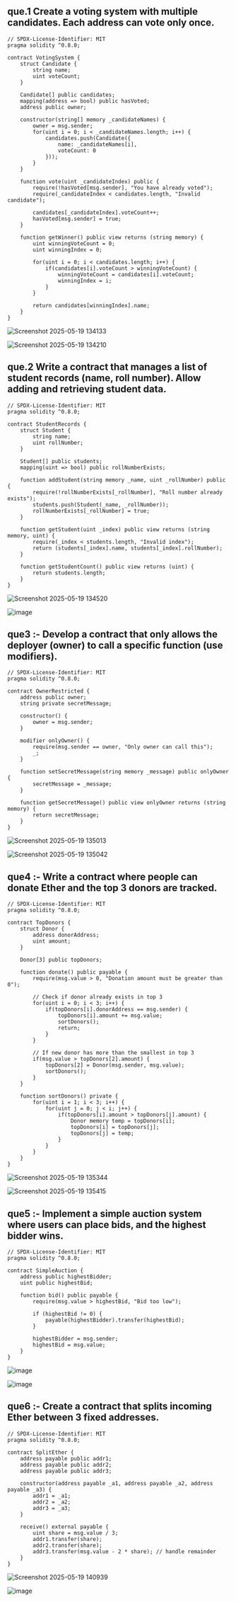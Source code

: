 ## que.1 Create a voting system with multiple candidates. Each address can vote only once.

```
// SPDX-License-Identifier: MIT
pragma solidity ^0.8.0;

contract VotingSystem {
    struct Candidate {
        string name;
        uint voteCount;
    }
    
    Candidate[] public candidates;
    mapping(address => bool) public hasVoted;
    address public owner;
    
    constructor(string[] memory _candidateNames) {
        owner = msg.sender;
        for(uint i = 0; i < _candidateNames.length; i++) {
            candidates.push(Candidate({
                name: _candidateNames[i],
                voteCount: 0
            }));
        }
    }
    
    function vote(uint _candidateIndex) public {
        require(!hasVoted[msg.sender], "You have already voted");
        require(_candidateIndex < candidates.length, "Invalid candidate");
        
        candidates[_candidateIndex].voteCount++;
        hasVoted[msg.sender] = true;
    }
    
    function getWinner() public view returns (string memory) {
        uint winningVoteCount = 0;
        uint winningIndex = 0;
        
        for(uint i = 0; i < candidates.length; i++) {
            if(candidates[i].voteCount > winningVoteCount) {
                winningVoteCount = candidates[i].voteCount;
                winningIndex = i;
            }
        }
        
        return candidates[winningIndex].name;
    }
}
```

![Screenshot 2025-05-19 134133](https://github.com/user-attachments/assets/02131372-a2e6-4334-89c6-6e6396689b26)

![Screenshot 2025-05-19 134210](https://github.com/user-attachments/assets/7c8e23a0-f20c-420a-8e07-c130e5b50024)



## que.2 Write a contract that manages a list of student records (name, roll number). Allow adding and retrieving student data.

```
// SPDX-License-Identifier: MIT
pragma solidity ^0.8.0;

contract StudentRecords {
    struct Student {
        string name;
        uint rollNumber;
    }
    
    Student[] public students;
    mapping(uint => bool) public rollNumberExists;
    
    function addStudent(string memory _name, uint _rollNumber) public {
        require(!rollNumberExists[_rollNumber], "Roll number already exists");
        students.push(Student(_name, _rollNumber));
        rollNumberExists[_rollNumber] = true;
    }
    
    function getStudent(uint _index) public view returns (string memory, uint) {
        require(_index < students.length, "Invalid index");
        return (students[_index].name, students[_index].rollNumber);
    }
    
    function getStudentCount() public view returns (uint) {
        return students.length;
    }
}
```
![Screenshot 2025-05-19 134520](https://github.com/user-attachments/assets/ace41b36-6ffd-4ff8-8d9b-3da5ebbe7da9)

![image](https://github.com/user-attachments/assets/9a057d67-d522-4dcf-9f38-c618033704eb)



## que3 :- Develop a contract that only allows the deployer (owner) to call a specific function (use modifiers).

```
// SPDX-License-Identifier: MIT
pragma solidity ^0.8.0;

contract OwnerRestricted {
    address public owner;
    string private secretMessage;
    
    constructor() {
        owner = msg.sender;
    }
    
    modifier onlyOwner() {
        require(msg.sender == owner, "Only owner can call this");
        _;
    }
    
    function setSecretMessage(string memory _message) public onlyOwner {
        secretMessage = _message;
    }
    
    function getSecretMessage() public view onlyOwner returns (string memory) {
        return secretMessage;
    }
}
```

![Screenshot 2025-05-19 135013](https://github.com/user-attachments/assets/5d3437eb-5d7b-4dd8-9614-587d29866bf9)

![Screenshot 2025-05-19 135042](https://github.com/user-attachments/assets/b819da61-0951-4ad7-ac52-cb4e8f54f7e0)



## que4 :- Write a contract where people can donate Ether and the top 3 donors are tracked.

```
// SPDX-License-Identifier: MIT
pragma solidity ^0.8.0;

contract TopDonors {
    struct Donor {
        address donorAddress;
        uint amount;
    }
    
    Donor[3] public topDonors;
    
    function donate() public payable {
        require(msg.value > 0, "Donation amount must be greater than 0");
        
        // Check if donor already exists in top 3
        for(uint i = 0; i < 3; i++) {
            if(topDonors[i].donorAddress == msg.sender) {
                topDonors[i].amount += msg.value;
                sortDonors();
                return;
            }
        }
        
        // If new donor has more than the smallest in top 3
        if(msg.value > topDonors[2].amount) {
            topDonors[2] = Donor(msg.sender, msg.value);
            sortDonors();
        }
    }
    
    function sortDonors() private {
        for(uint i = 1; i < 3; i++) {
            for(uint j = 0; j < i; j++) {
                if(topDonors[i].amount > topDonors[j].amount) {
                    Donor memory temp = topDonors[i];
                    topDonors[i] = topDonors[j];
                    topDonors[j] = temp;
                }
            }
        }
    }
}
```
![Screenshot 2025-05-19 135344](https://github.com/user-attachments/assets/43e0aff4-62e8-4806-b425-eb91509566ff)

![Screenshot 2025-05-19 135415](https://github.com/user-attachments/assets/8d0200ff-973c-44aa-85b2-03ab39740091)



## que5 :- Implement a simple auction system where users can place bids, and the highest bidder wins.

```
// SPDX-License-Identifier: MIT
pragma solidity ^0.8.0;

contract SimpleAuction {
    address public highestBidder;
    uint public highestBid;

    function bid() public payable {
        require(msg.value > highestBid, "Bid too low");

        if (highestBid != 0) {
            payable(highestBidder).transfer(highestBid);
        }

        highestBidder = msg.sender;
        highestBid = msg.value;
    }
}
```

![image](https://github.com/user-attachments/assets/bb48a800-72fe-4cdd-a474-f1de238e6f04)

![image](https://github.com/user-attachments/assets/18eb0b0f-91a3-466d-86c8-eeffb33f5382)



## que6 :- Create a contract that splits incoming Ether between 3 fixed addresses.

```
// SPDX-License-Identifier: MIT
pragma solidity ^0.8.0;

contract SplitEther {
    address payable public addr1;
    address payable public addr2;
    address payable public addr3;

    constructor(address payable _a1, address payable _a2, address payable _a3) {
        addr1 = _a1;
        addr2 = _a2;
        addr3 = _a3;
    }

    receive() external payable {
        uint share = msg.value / 3;
        addr1.transfer(share);
        addr2.transfer(share);
        addr3.transfer(msg.value - 2 * share); // handle remainder
    }
}
```

![Screenshot 2025-05-19 140939](https://github.com/user-attachments/assets/2d917e13-e4b2-43aa-80ca-bacc91b3cc09)

![image](https://github.com/user-attachments/assets/0a47efce-fe91-407a-9802-e4322051241d)

